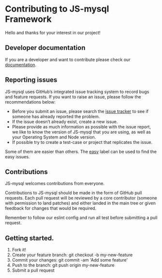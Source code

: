 # Contributing to JS-mysql Framework

Hello and thanks for your interest in our project!

## Developer documentation

If you are a developer and want to contribute please check our [documentation](http://js-mysql-framework.com/).

## Reporting issues

JS-mysql uses GitHub’s integrated issue tracking system to record bugs and feature requests. If you want to raise an issue, please follow the recommendations below:

- Before you submit an issue, please search the [issue tracker](https://github.com/js-mysql-framework/js-mysql/issues) to see if someone has already reported the problem.
- If the issue doesn’t already exist, create a new issue.
- Please provide as much information as possible with the issue report, we like to know the version of JS-mysql that you are using, as well as your Operating System and Node version.
- If possible try to create a test-case or project that replicates the issue.

Some of them are easier than others. The [easy](https://github.com/js-mysql-framework/js-mysql/labels/easy)
label can be used to find the easy issues.


## Contributions

JS-mysql welcomes contributions from everyone.

Contributions to JS-mysql should be made in the form of GitHub pull requests. Each pull request will
be reviewed by a core contributor (someone with permission to land patches) and either landed in the
main tree or given feedback for changes that would be required.

Remember to follow our eslint config and run all test before submitting a pull request.

## Getting started.

1. Fork it!
2. Create your feature branch: git checkout -b my-new-feature
3. Commit your changes: git commit -am 'Add some feature'
4. Push to the branch: git push origin my-new-feature
5. Submit a pull request